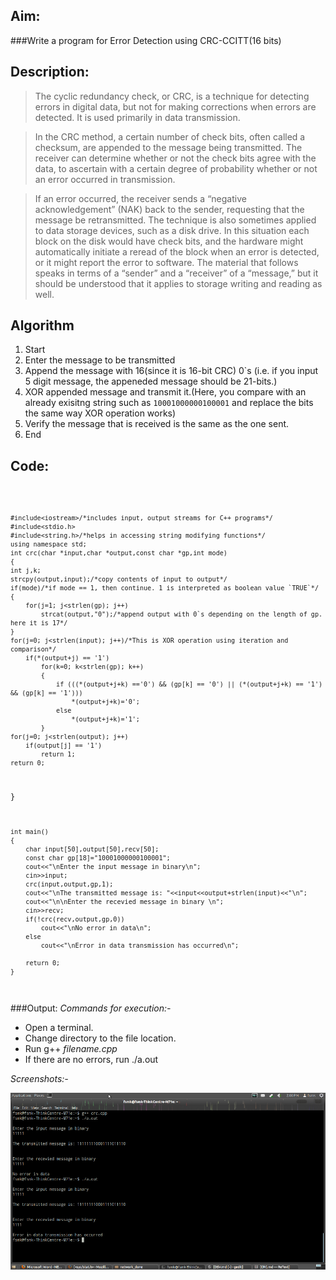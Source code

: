 ## Aim:
###Write a program for Error Detection using CRC-CCITT(16 bits)

## Description:

> The cyclic redundancy check, or CRC, is a technique for detecting     
errors in digital data, but not for making corrections when errors are detected. It is used primarily in data transmission. 

> In the CRC method, a certain number of check bits, often called a checksum, are appended to the message being transmitted. The receiver can determine whether or not the check bits agree with the data, to ascertain with a certain degree of probability whether or not an error occurred in transmission.

> If an error occurred, the receiver sends a “negative acknowledgement” (NAK) back to the sender, requesting that the message be retransmitted.
The technique is also sometimes applied to data storage devices, such as a disk drive. In this situation each block on the disk would have check bits, and the hardware might automatically initiate a reread of the block when an error is detected, or it might report the error to software. The material that follows speaks in terms of a “sender” and a “receiver” of a “message,” but it should be understood that it applies to storage writing and reading as well.

> 	

## Algorithm
1. Start
2. Enter the message to be transmitted
3. Append the message with 16(since it is 16-bit CRC) 0`s (i.e. if you input 5 digit message, the appeneded message should be 21-bits.)
4. XOR appended message and transmit it.(Here, you compare with an already exisitng string such as `10001000000100001` and replace the bits the same way XOR operation works)
5. Verify the message that is received is the same as the one sent.
6. End 

## Code:
<code>

    #include<iostream>/*includes input, output streams for C++ programs*/
    #include<stdio.h>
    #include<string.h>/*helps in accessing string modifying functions*/
    using namespace std;
    int crc(char *input,char *output,const char *gp,int mode)
    {
	int j,k;
	strcpy(output,input);/*copy contents of input to output*/
	if(mode)/*if mode == 1, then continue. 1 is interpreted as boolean value `TRUE`*/
	{
		for(j=1; j<strlen(gp); j++) 
			strcat(output,"0");/*append output with 0`s depending on the length of gp. here it is 17*/
	}
	for(j=0; j<strlen(input); j++)/*This is XOR operation using iteration and comparison*/
		if(*(output+j) == '1')
			for(k=0; k<strlen(gp); k++)
			{
				if (((*(output+j+k) =='0') && (gp[k] == '0') ||	(*(output+j+k) == '1') && (gp[k] == '1'))) 
					*(output+j+k)='0';
				else
					*(output+j+k)='1';
			}
	for(j=0; j<strlen(output); j++)
		if(output[j] == '1')
			return 1;
	return 0;
}

	int main()
	{
		char input[50],output[50],recv[50];
		const char gp[18]="10001000000100001";
		cout<<"\nEnter the input message in binary\n";
		cin>>input;
		crc(input,output,gp,1);
		cout<<"\nThe transmitted message is: "<<input<<output+strlen(input)<<"\n";
		cout<<"\n\nEnter the recevied message in binary \n";
		cin>>recv;
		if(!crc(recv,output,gp,0))
			cout<<"\nNo error in data\n";
		else
			cout<<"\nError in data transmission has occurred\n";
	
		return 0;
	}
</code>

###Output:
*Commands for execution:-*

* Open a terminal.
* Change directory to the file location.
* Run g++ *filename.cpp* 
* If there are no errors, run ./a.out

*Screenshots:-*

![ScreenShot of output](crc.png)

